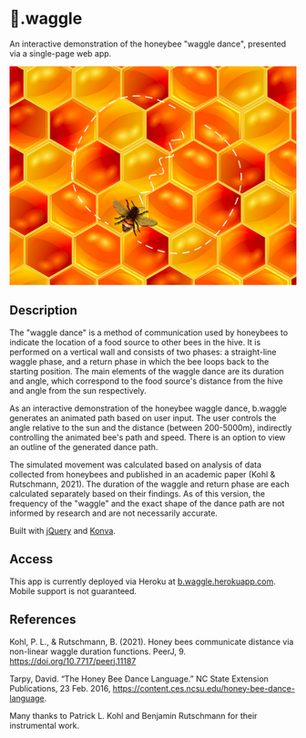 # 🐝.waggle

An interactive demonstration of the honeybee "waggle dance", presented via a single-page web app.

![screenshot](bwaggle_screenshot.png)

## Description
The "waggle dance" is a method of communication used by honeybees to indicate the location of a food source to other bees in the hive. It is performed
on a vertical wall and consists of two phases: a straight-line waggle phase, and a return phase in which the bee loops back to the starting position.
The main elements of the waggle dance are its duration and angle, which correspond to the food source's distance from the hive and angle from the sun
respectively.

As an interactive demonstration of the honeybee waggle dance, b.waggle generates an animated path based on user input. The user controls
the angle relative to the sun and the distance (between 200-5000m), indirectly controlling the animated bee's path and speed. There is an option
to view an outline of the generated dance path.

The simulated movement was calculated based on analysis of data collected from honeybees and published in an academic paper (Kohl & Rutschmann, 2021).
The duration of the waggle and return phase are each calculated separately based on their findings. As of this version, the frequency of the "waggle"
and the exact shape of the dance path are not informed by research and are not necessarily accurate.

Built with [jQuery](https://jquery.com) and [Konva](https://konvajs.org).

## Access
This app is currently deployed via Heroku at [b.waggle.herokuapp.com](https://b.waggle.herokuapp.com). Mobile support is not guaranteed.

## References
Kohl, P. L., &amp; Rutschmann, B. (2021). Honey bees communicate distance via non-linear waggle duration functions. PeerJ, 9. https://doi.org/10.7717/peerj.11187 

Tarpy, David. “The Honey Bee Dance Language.” NC State Extension Publications, 23 Feb. 2016, https://content.ces.ncsu.edu/honey-bee-dance-language.

Many thanks to Patrick L. Kohl and Benjamin Rutschmann for their instrumental work.
